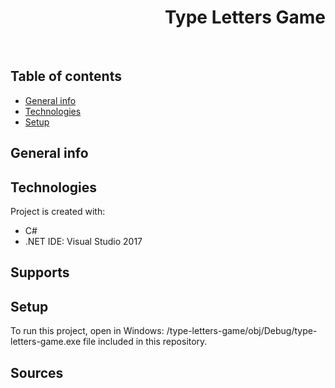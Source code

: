 <h1 align="right">Type Letters Game</h1><br>

## Table of contents
* [General info](#general-info)
* [Technologies](#technologies)
* [Setup](#setup)

## General info
  
	
## Technologies
Project is created with:
* C#
* .NET
IDE: Visual Studio 2017

## Supports


## Setup
To run this project, open in Windows: /type-letters-game/obj/Debug/type-letters-game.exe file included in this repository.  

## Sources
